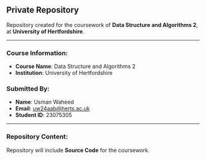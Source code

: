 ## Private Repository

Repository created for the coursework of **Data Structure and Algorithms 2**, at **University of Hertfordshire**.

---

### **Course Information**:
- **Course Name**: Data Structure and Algorithms 2
- **Institution**: University of Hertfordshire

### **Submitted By**:
- **Name**: Usman Waheed  
- **Email**: uw24aab@herts.ac.uk  
- **Student ID**: 23075305  

---

### **Repository Content**:
Repository will include **Source Code** for the coursework.


